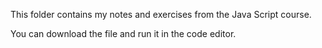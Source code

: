﻿This folder contains my notes and exercises from the Java Script course. 

You can download the file and run it in the code editor.

